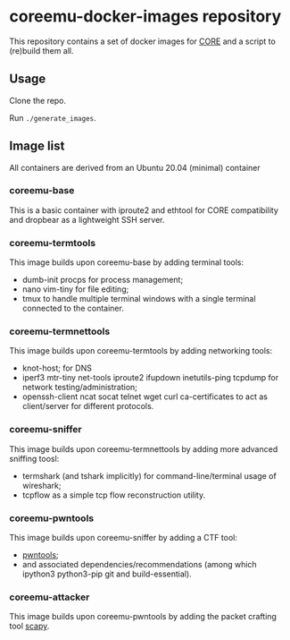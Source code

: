 # coreemu-docker-images repository

This repository contains a set of docker images for [CORE](https://github.com/coreemu/core) and a script to (re)build them all.

## Usage

Clone the repo.

Run ```./generate_images```.

## Image list

All containers are derived from an Ubuntu 20.04 (minimal) container

### coreemu-base

This is a basic container with iproute2 and ethtool for CORE compatibility and dropbear as a lightweight SSH server.

### coreemu-termtools

This image builds upon coreemu-base by adding terminal tools:
  * dumb-init procps for process management;
  * nano vim-tiny for file editing;
  * tmux to handle multiple terminal windows with a single terminal connected to the container.

### coreemu-termnettools

This image builds upon coreemu-termtools by adding networking tools:
  * knot-host; for DNS
  * iperf3 mtr-tiny net-tools iproute2 ifupdown inetutils-ping tcpdump for network testing/administration;
  * openssh-client ncat socat telnet wget curl ca-certificates to act as client/server for different protocols.

### coreemu-sniffer

This image builds upon coreemu-termnettools by adding more advanced sniffing toosl:
  * termshark (and tshark implicitly) for command-line/terminal usage of wireshark;
  * tcpflow as a simple tcp flow reconstruction utility. 

### coreemu-pwntools

This image builds upon coreemu-sniffer by adding a CTF tool:
  * [pwntools](https://github.com/Gallopsled/pwntools);
  * and associated dependencies/recommendations (among which ipython3 python3-pip git and build-essential).

### coreemu-attacker

This image builds upon coreemu-pwntools by adding the packet crafting tool [scapy](https://scapy.net/).
